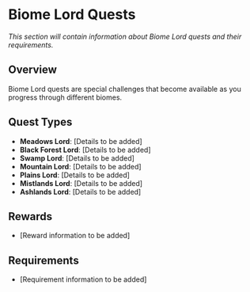 # Biome Lord Quests

*This section will contain information about Biome Lord quests and their requirements.*

## Overview
Biome Lord quests are special challenges that become available as you progress through different biomes.

## Quest Types
- **Meadows Lord**: [Details to be added]
- **Black Forest Lord**: [Details to be added]
- **Swamp Lord**: [Details to be added]
- **Mountain Lord**: [Details to be added]
- **Plains Lord**: [Details to be added]
- **Mistlands Lord**: [Details to be added]
- **Ashlands Lord**: [Details to be added]

## Rewards
- [Reward information to be added]

## Requirements
- [Requirement information to be added]
